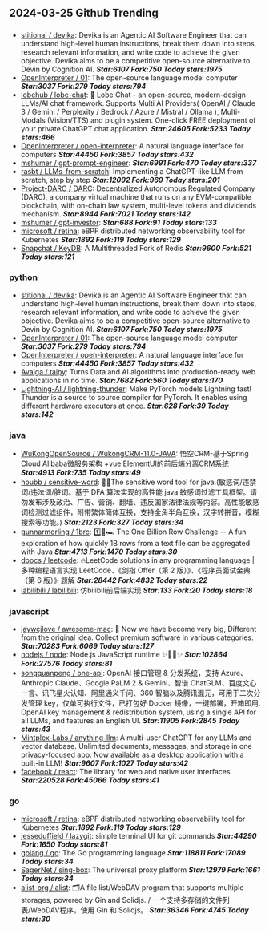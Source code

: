 ## 2024-03-25 Github Trending

### 
* [stitionai / devika](https://github.com/stitionai/devika): Devika is an Agentic AI Software Engineer that can understand high-level human instructions, break them down into steps, research relevant information, and write code to achieve the given objective. Devika aims to be a competitive open-source alternative to Devin by Cognition AI. ***Star:6107 Fork:750 Today stars:1975***
* [OpenInterpreter / 01](https://github.com/OpenInterpreter/01): The open-source language model computer ***Star:3037 Fork:279 Today stars:794***
* [lobehub / lobe-chat](https://github.com/lobehub/lobe-chat): 🤯 Lobe Chat - an open-source, modern-design LLMs/AI chat framework. Supports Multi AI Providers( OpenAI / Claude 3 / Gemini / Perplexity / Bedrock / Azure / Mistral / Ollama ), Multi-Modals (Vision/TTS) and plugin system. One-click FREE deployment of your private ChatGPT chat application. ***Star:24605 Fork:5233 Today stars:466***
* [OpenInterpreter / open-interpreter](https://github.com/OpenInterpreter/open-interpreter): A natural language interface for computers ***Star:44450 Fork:3857 Today stars:432***
* [mshumer / gpt-prompt-engineer](https://github.com/mshumer/gpt-prompt-engineer):  ***Star:6991 Fork:470 Today stars:337***
* [rasbt / LLMs-from-scratch](https://github.com/rasbt/LLMs-from-scratch): Implementing a ChatGPT-like LLM from scratch, step by step ***Star:12092 Fork:969 Today stars:201***
* [Project-DARC / DARC](https://github.com/Project-DARC/DARC): Decentralized Autonomous Regulated Company (DARC), a company virtual machine that runs on any EVM-compatible blockchain, with on-chain law system, multi-level tokens and dividends mechanism. ***Star:8944 Fork:7021 Today stars:142***
* [mshumer / gpt-investor](https://github.com/mshumer/gpt-investor):  ***Star:688 Fork:91 Today stars:133***
* [microsoft / retina](https://github.com/microsoft/retina): eBPF distributed networking observability tool for Kubernetes ***Star:1892 Fork:119 Today stars:129***
* [Snapchat / KeyDB](https://github.com/Snapchat/KeyDB): A Multithreaded Fork of Redis ***Star:9600 Fork:521 Today stars:121***

### python
* [stitionai / devika](https://github.com/stitionai/devika): Devika is an Agentic AI Software Engineer that can understand high-level human instructions, break them down into steps, research relevant information, and write code to achieve the given objective. Devika aims to be a competitive open-source alternative to Devin by Cognition AI. ***Star:6107 Fork:750 Today stars:1975***
* [OpenInterpreter / 01](https://github.com/OpenInterpreter/01): The open-source language model computer ***Star:3037 Fork:279 Today stars:794***
* [OpenInterpreter / open-interpreter](https://github.com/OpenInterpreter/open-interpreter): A natural language interface for computers ***Star:44450 Fork:3857 Today stars:432***
* [Avaiga / taipy](https://github.com/Avaiga/taipy): Turns Data and AI algorithms into production-ready web applications in no time. ***Star:7682 Fork:560 Today stars:170***
* [Lightning-AI / lightning-thunder](https://github.com/Lightning-AI/lightning-thunder): Make PyTorch models Lightning fast! Thunder is a source to source compiler for PyTorch. It enables using different hardware executors at once. ***Star:628 Fork:39 Today stars:142***

### java
* [WuKongOpenSource / WukongCRM-11.0-JAVA](https://github.com/WuKongOpenSource/WukongCRM-11.0-JAVA): 悟空CRM-基于Spring Cloud Alibaba微服务架构 +vue ElementUI的前后端分离CRM系统 ***Star:4913 Fork:735 Today stars:49***
* [houbb / sensitive-word](https://github.com/houbb/sensitive-word): 👮‍♂️The sensitive word tool for java.(敏感词/违禁词/违法词/脏词。基于 DFA 算法实现的高性能 java 敏感词过滤工具框架。请勿发布涉及政治、广告、营销、翻墙、违反国家法律法规等内容。高性能敏感词检测过滤组件，附带繁体简体互换，支持全角半角互换，汉字转拼音，模糊搜索等功能。) ***Star:2123 Fork:327 Today stars:34***
* [gunnarmorling / 1brc](https://github.com/gunnarmorling/1brc): 1️⃣🐝🏎️ The One Billion Row Challenge -- A fun exploration of how quickly 1B rows from a text file can be aggregated with Java ***Star:4713 Fork:1470 Today stars:30***
* [doocs / leetcode](https://github.com/doocs/leetcode): 🔥LeetCode solutions in any programming language | 多种编程语言实现 LeetCode、《剑指 Offer（第 2 版）》、《程序员面试金典（第 6 版）》题解 ***Star:28442 Fork:4832 Today stars:22***
* [labilibili / labilibili](https://github.com/labilibili/labilibili): 仿bilibili前后端实现 ***Star:133 Fork:20 Today stars:18***

### javascript
* [jaywcjlove / awesome-mac](https://github.com/jaywcjlove/awesome-mac):  Now we have become very big, Different from the original idea. Collect premium software in various categories. ***Star:70283 Fork:6069 Today stars:127***
* [nodejs / node](https://github.com/nodejs/node): Node.js JavaScript runtime ✨🐢🚀✨ ***Star:102864 Fork:27576 Today stars:81***
* [songquanpeng / one-api](https://github.com/songquanpeng/one-api): OpenAI 接口管理 & 分发系统，支持 Azure、Anthropic Claude、Google PaLM 2 & Gemini、智谱 ChatGLM、百度文心一言、讯飞星火认知、阿里通义千问、360 智脑以及腾讯混元，可用于二次分发管理 key，仅单可执行文件，已打包好 Docker 镜像，一键部署，开箱即用. OpenAI key management & redistribution system, using a single API for all LLMs, and features an English UI. ***Star:11905 Fork:2845 Today stars:43***
* [Mintplex-Labs / anything-llm](https://github.com/Mintplex-Labs/anything-llm): A multi-user ChatGPT for any LLMs and vector database. Unlimited documents, messages, and storage in one privacy-focused app. Now available as a desktop application with a built-in LLM! ***Star:9607 Fork:1027 Today stars:42***
* [facebook / react](https://github.com/facebook/react): The library for web and native user interfaces. ***Star:220528 Fork:45066 Today stars:41***

### go
* [microsoft / retina](https://github.com/microsoft/retina): eBPF distributed networking observability tool for Kubernetes ***Star:1892 Fork:119 Today stars:129***
* [jesseduffield / lazygit](https://github.com/jesseduffield/lazygit): simple terminal UI for git commands ***Star:44290 Fork:1650 Today stars:81***
* [golang / go](https://github.com/golang/go): The Go programming language ***Star:118811 Fork:17089 Today stars:34***
* [SagerNet / sing-box](https://github.com/SagerNet/sing-box): The universal proxy platform ***Star:12979 Fork:1661 Today stars:34***
* [alist-org / alist](https://github.com/alist-org/alist): 🗂️A file list/WebDAV program that supports multiple storages, powered by Gin and Solidjs. / 一个支持多存储的文件列表/WebDAV程序，使用 Gin 和 Solidjs。 ***Star:36346 Fork:4745 Today stars:30***
